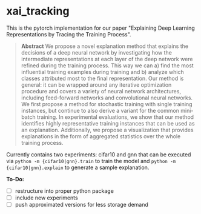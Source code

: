 # xai_tracking

This is the pytorch implementation for our paper "Explaining Deep Learning Representations by Tracing the Training Process".

> __Abstract__
> We propose a novel explanation method that explains the decisions of a deep neural network by investigating how the intermediate representations at each layer of the deep network were refined during the training process.
> This way we can a) find the most influential training examples during training and b) analyze which classes attributed most to the final representation.
> Our method is general: it can be wrapped around any iterative optimization procedure and covers a variety of neural network architectures, including feed-forward networks and convolutional neural networks. We first propose a method for stochastic training with single training instances, but continue to also derive a variant for the common mini-batch training.
> In experimental evaluations, we show that our method identifies highly representative training instances that can be used as an explanation. Additionally, we propose a visualization that provides explanations in the form of aggregated statistics over the whole training process.

Currently contains two experiments: cifar10 and gnn that can be executed via `python -m {cifar10|gnn}.train` to train the model and `python -m {cifar10|gnn}.explain` to generate a sample explanation.

__To-Do:__

- [ ] restructure into proper python package
- [ ] include new experiments
- [ ] push approximated versions for less storage demand
